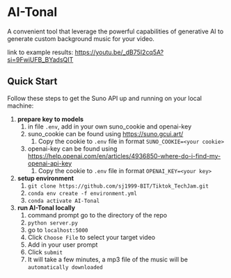 # AI-Tonal

A convenient tool that leverage the powerful capabilities of generative AI to generate
custom background music for your video.

link to example results: https://youtu.be/_dB75I2cq5A?si=9FwiUFB_BYadsQIT
## Quick Start

Follow these steps to get the Suno API up and running on your local machine:

1. **prepare key to models**
   1. in file `.env`, add in your own suno_cookie and openai-key
   2. suno_cookie can be found using https://suno.gcui.art/
      1. Copy the cookie to `.env` file in format `SUNO_COOKIE=<your cookie>`
   3. openai-key can be found using https://help.openai.com/en/articles/4936850-where-do-i-find-my-openai-api-key
      1. Copy the cookie to `.env` file in format `OPENAI_KEY=<your key>`
2. **setup environment**
   1. `git clone https://github.com/sj1999-BIT/Tiktok_TechJam.git`
   2. `conda env create -f environment.yml`
   3.  `conda activate AI-Tonal`
3. **run AI-Tonal locally**
   1. command prompt go to the directory of the repo
   2. `python server.py`
   3. go to `localhost:5000`
   4. Click `Choose File` to select your target video
   5. Add in your user prompt
   6. Click `submit`
   7. It will take a few minutes, a mp3 file of the music will be `automatically downloaded`
